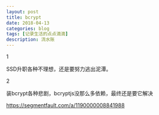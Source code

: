 ```yaml
---
layout: post
title: bcrypt
date: 2018-04-13
categories: blog
tags: [记录生活的点点滴滴]
description: 流水账
---
```


1 

SSD升职各种不理想，还是要努力逃出泥潭。

2

装bcrypt各种悲剧，bcryptjs没那么多依赖，最终还是要它解决

https://segmentfault.com/a/1190000008841988








